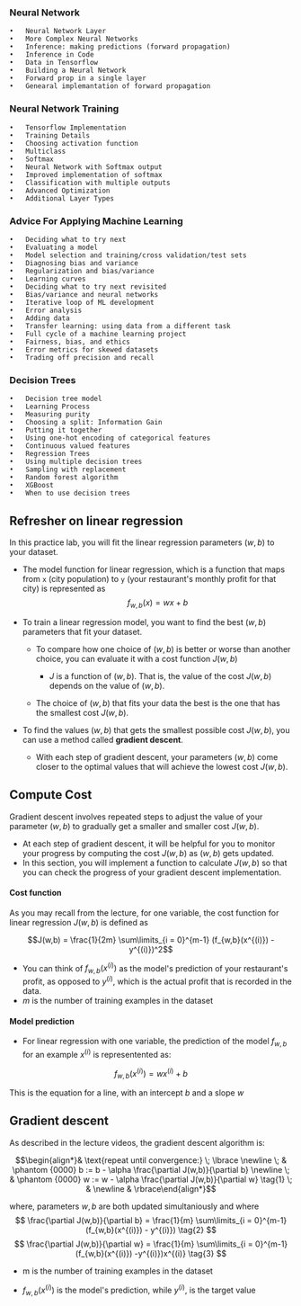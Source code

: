 ### Neural Network
    •	Neural Network Layer
    •	More Complex Neural Networks
    •	Inference: making predictions (forward propagation) 
    •	Inference in Code
    •	Data in Tensorflow
    •	Building a Neural Network
    •	Forward prop in a single layer
    •	Genearal implemantation of forward propagation

### Neural Network Training
    •	Tensorflow Implementation
    •	Training Details
    •	Choosing activation function
    •	Multiclass
    •	Softmax
    •	Neural Network with Softmax output
    •	Improved implementation of softmax
    •	Classification with multiple outputs
    •	Advanced Optimization
    •	Additional Layer Types
    
### Advice For Applying Machine Learning
    •	Deciding what to try next
    •	Evaluating a model
    •	Model selection and training/cross validation/test sets
    •	Diagnosing bias and variance
    •	Regularization and bias/variance
    •	Learning curves
    •	Deciding what to try next revisited
    •	Bias/variance and neural networks
    •	Iterative loop of ML development
    •	Error analysis
    •	Adding data
    •	Transfer learning: using data from a different task
    •	Full cycle of a machine learning project
    •	Fairness, bias, and ethics
    •	Error metrics for skewed datasets
    •	Trading off precision and recall
    
    
### Decision Trees 
    •	Decision tree model
    •	Learning Process
    •	Measuring purity
    •	Choosing a split: Information Gain
    •	Putting it together
    •	Using one-hot encoding of categorical features
    •	Continuous valued features
    •	Regression Trees
    •	Using multiple decision trees
    •	Sampling with replacement
    •	Random forest algorithm
    •	XGBoost
    •	When to use decision trees


## Refresher on linear regression

In this practice lab, you will fit the linear regression parameters $(w,b)$ to your dataset.
- The model function for linear regression, which is a function that maps from `x` (city population) to `y` (your restaurant's monthly profit for that city) is represented as 
    $$f_{w,b}(x) = wx + b$$
    

- To train a linear regression model, you want to find the best $(w,b)$ parameters that fit your dataset.  

    - To compare how one choice of $(w,b)$ is better or worse than another choice, you can evaluate it with a cost function $J(w,b)$
      - $J$ is a function of $(w,b)$. That is, the value of the cost $J(w,b)$ depends on the value of $(w,b)$.
  
    - The choice of $(w,b)$ that fits your data the best is the one that has the smallest cost $J(w,b)$.


- To find the values $(w,b)$ that gets the smallest possible cost $J(w,b)$, you can use a method called **gradient descent**. 
  - With each step of gradient descent, your parameters $(w,b)$ come closer to the optimal values that will achieve the lowest cost $J(w,b)$.
  
## Compute Cost

Gradient descent involves repeated steps to adjust the value of your parameter $(w,b)$ to gradually get a smaller and smaller cost $J(w,b)$.
- At each step of gradient descent, it will be helpful for you to monitor your progress by computing the cost $J(w,b)$ as $(w,b)$ gets updated. 
- In this section, you will implement a function to calculate $J(w,b)$ so that you can check the progress of your gradient descent implementation.

#### Cost function
As you may recall from the lecture, for one variable, the cost function for linear regression $J(w,b)$ is defined as

$$J(w,b) = \frac{1}{2m} \sum\limits_{i = 0}^{m-1} (f_{w,b}(x^{(i)}) - y^{(i)})^2$$ 

- You can think of $f_{w,b}(x^{(i)})$ as the model's prediction of your restaurant's profit, as opposed to $y^{(i)}$, which is the actual profit that is recorded in the data.
- $m$ is the number of training examples in the dataset

#### Model prediction

- For linear regression with one variable, the prediction of the model $f_{w,b}$ for an example $x^{(i)}$ is representented as:

$$ f_{w,b}(x^{(i)}) = wx^{(i)} + b$$

This is the equation for a line, with an intercept $b$ and a slope $w$


## Gradient descent

As described in the lecture videos, the gradient descent algorithm is:

$$\begin{align*}& \text{repeat until convergence:} \; \lbrace \newline \; & \phantom {0000} b := b -  \alpha \frac{\partial J(w,b)}{\partial b} \newline       \; & \phantom {0000} w := w -  \alpha \frac{\partial J(w,b)}{\partial w} \tag{1}  \; & 
\newline & \rbrace\end{align*}$$

where, parameters $w, b$ are both updated simultaniously and where  
$$
\frac{\partial J(w,b)}{\partial b}  = \frac{1}{m} \sum\limits_{i = 0}^{m-1} (f_{w,b}(x^{(i)}) - y^{(i)}) \tag{2}
$$
$$
\frac{\partial J(w,b)}{\partial w}  = \frac{1}{m} \sum\limits_{i = 0}^{m-1} (f_{w,b}(x^{(i)}) -y^{(i)})x^{(i)} \tag{3}
$$
* m is the number of training examples in the dataset

    
*  $f_{w,b}(x^{(i)})$ is the model's prediction, while $y^{(i)}$, is the target value
